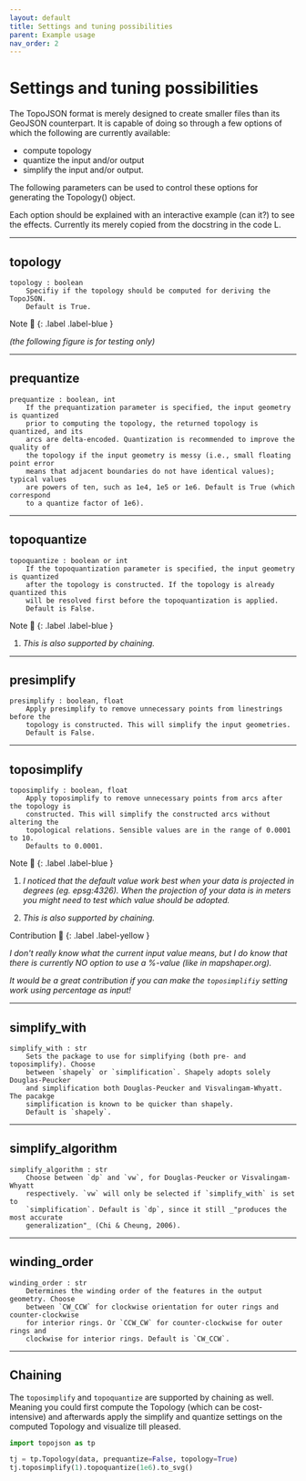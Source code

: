 ```yaml
---
layout: default
title: Settings and tuning possibilities
parent: Example usage
nav_order: 2
---
```


# Settings and tuning possibilities

The TopoJSON format is merely designed to create smaller files than its GeoJSON counterpart. It is capable of doing so through a few options of which the following are currently available: 
- compute topology 
- quantize the input and/or output
- simplify the input and/or output.

The following parameters can be used to control these options for generating the Topology() object. 

Each option should be explained with an interactive example (can it?) to see the effects.
Currently its merely copied from the docstring in the code L.

* * * 

## topology
    topology : boolean
        Specifiy if the topology should be computed for deriving the TopoJSON. 
        Default is True. 


<div class="code-example mx-8 bg-grey-lt-000">
<div class="note-label" markdown="1">
Note 📝
{: .label .label-blue }
</div>
<div class="note-text" markdown="1">

_(the following figure is for testing only)_

</div>
</div>
<div id="embed_tuning_topology"></div>

* * *         

## prequantize

    prequantize : boolean, int
        If the prequantization parameter is specified, the input geometry is quantized
        prior to computing the topology, the returned topology is quantized, and its 
        arcs are delta-encoded. Quantization is recommended to improve the quality of 
        the topology if the input geometry is messy (i.e., small floating point error 
        means that adjacent boundaries do not have identical values); typical values 
        are powers of ten, such as 1e4, 1e5 or 1e6. Default is True (which correspond 
        to a quantize factor of 1e6).

* * * 

## topoquantize

    topoquantize : boolean or int
        If the topoquantization parameter is specified, the input geometry is quantized 
        after the topology is constructed. If the topology is already quantized this 
        will be resolved first before the topoquantization is applied. 
        Default is False.

<div class="code-example mx-8 bg-grey-lt-000">
<div class="note-label" markdown="1">
Note 📝
{: .label .label-blue }
</div>
<div class="note-text" markdown="1">

1.  _This is also supported by chaining._
</div>
</div>
<div id="embed_tuning_topoquantize"></div>



* * * 

## presimplify

    presimplify : boolean, float
        Apply presimplify to remove unnecessary points from linestrings before the 
        topology is constructed. This will simplify the input geometries. 
        Default is False.

* * * 

## toposimplify

    toposimplify : boolean, float 
        Apply toposimplify to remove unnecessary points from arcs after the topology is 
        constructed. This will simplify the constructed arcs without altering the 
        topological relations. Sensible values are in the range of 0.0001 to 10. 
        Defaults to 0.0001.



<div class="code-example mx-8 bg-grey-lt-000">
<div class="note-label" markdown="1">
Note 📝
{: .label .label-blue }
</div>
<div class="note-text" markdown="1">

1.  _I noticed that the default value work best when your data is projected in degrees (eg. epsg:4326). When the projection of your data is in meters you might need to test which value should be adopted._

2.  _This is also supported by chaining._

</div>
</div>


<div class="code-example mx-8 bg-grey-lt-000">
<div class="contribution-label" markdown="1">
Contribution 🙏
{: .label .label-yellow }
</div>
<div class="contribution-text" markdown="1">

_I don't really know what the current input value means, but I do know that there is currently NO option to use a %-value (like in mapshaper.org)._

_It would be a great contribution if you can make the `toposimplifiy` setting work using percentage as input!_
</div>
</div>


* * * 

## simplify_with

    simplify_with : str
        Sets the package to use for simplifying (both pre- and toposimplify). Choose 
        between `shapely` or `simplification`. Shapely adopts solely Douglas-Peucker 
        and simplification both Douglas-Peucker and Visvalingam-Whyatt. The pacakge 
        simplification is known to be quicker than shapely. 
        Default is `shapely`.

* * * 

## simplify_algorithm

    simplify_algorithm : str
        Choose between `dp` and `vw`, for Douglas-Peucker or Visvalingam-Whyatt 
        respectively. `vw` will only be selected if `simplify_with` is set to 
        `simplification`. Default is `dp`, since it still _"produces the most accurate 
        generalization"_ (Chi & Cheung, 2006).

* * * 

## winding_order

    winding_order : str
        Determines the winding order of the features in the output geometry. Choose 
        between `CW_CCW` for clockwise orientation for outer rings and counter-clockwise
        for interior rings. Or `CCW_CW` for counter-clockwise for outer rings and 
        clockwise for interior rings. Default is `CW_CCW`.

* * * 

## Chaining
The `toposimplify` and `topoquantize` are supported by chaining as well. Meaning you could first compute the Topology (which can be cost-intensive) and afterwards apply the simplify and quantize settings on the computed Topology and visualize till pleased.


```python
import topojson as tp

tj = tp.Topology(data, prequantize=False, topology=True)
tj.toposimplify(1).topoquantize(1e6).to_svg()
```

<script type="text/javascript" src="/topojson/example/tuning_embed.js"></script>
<script type="text/javascript" src="https://cdn.jsdelivr.net/npm/vega@5"></script>
<script type="text/javascript" src="https://cdn.jsdelivr.net/npm/vega-lite@4.0.0"></script>
<script type="text/javascript" src="https://cdn.jsdelivr.net/npm/vega-embed@6"></script>